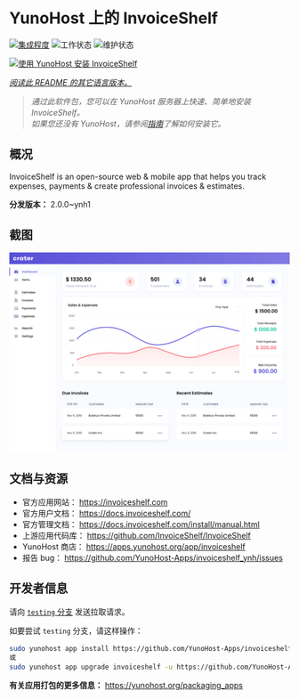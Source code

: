 <!--
注意：此 README 由 <https://github.com/YunoHost/apps/tree/master/tools/readme_generator> 自动生成
请勿手动编辑。
-->

# YunoHost 上的 InvoiceShelf

[![集成程度](https://apps.yunohost.org/badge/integration/invoiceshelf)](https://ci-apps.yunohost.org/ci/apps/invoiceshelf/)
![工作状态](https://apps.yunohost.org/badge/state/invoiceshelf)
![维护状态](https://apps.yunohost.org/badge/maintained/invoiceshelf)

[![使用 YunoHost 安装 InvoiceShelf](https://install-app.yunohost.org/install-with-yunohost.svg)](https://install-app.yunohost.org/?app=invoiceshelf)

*[阅读此 README 的其它语言版本。](./ALL_README.md)*

> *通过此软件包，您可以在 YunoHost 服务器上快速、简单地安装 InvoiceShelf。*  
> *如果您还没有 YunoHost，请参阅[指南](https://yunohost.org/install)了解如何安装它。*

## 概况

InvoiceShelf is an open-source web & mobile app that helps you track expenses, payments & create professional invoices & estimates.

**分发版本：** 2.0.0~ynh1

## 截图

![InvoiceShelf 的截图](./doc/screenshots/screenshot.png)

## 文档与资源

- 官方应用网站： <https://invoiceshelf.com>
- 官方用户文档： <https://docs.invoiceshelf.com/>
- 官方管理文档： <https://docs.invoiceshelf.com/install/manual.html>
- 上游应用代码库： <https://github.com/InvoiceShelf/InvoiceShelf>
- YunoHost 商店： <https://apps.yunohost.org/app/invoiceshelf>
- 报告 bug： <https://github.com/YunoHost-Apps/invoiceshelf_ynh/issues>

## 开发者信息

请向 [`testing` 分支](https://github.com/YunoHost-Apps/invoiceshelf_ynh/tree/testing) 发送拉取请求。

如要尝试 `testing` 分支，请这样操作：

```bash
sudo yunohost app install https://github.com/YunoHost-Apps/invoiceshelf_ynh/tree/testing --debug
或
sudo yunohost app upgrade invoiceshelf -u https://github.com/YunoHost-Apps/invoiceshelf_ynh/tree/testing --debug
```

**有关应用打包的更多信息：** <https://yunohost.org/packaging_apps>
